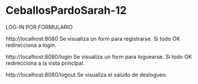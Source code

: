 # CeballosPardoSarah-12
LOG-IN POR FORMULARIO

http://localhost:8080
Se visualiza un form para registrarse.
    Si todo OK redirecciona a login.

http://localhost:8080/login
Se visualiza un form para loguearse.
    Si todo OK redirecciona a la vista principal.

http://localhost:8080/logout
Se visualiza el saludo de deslogueo.